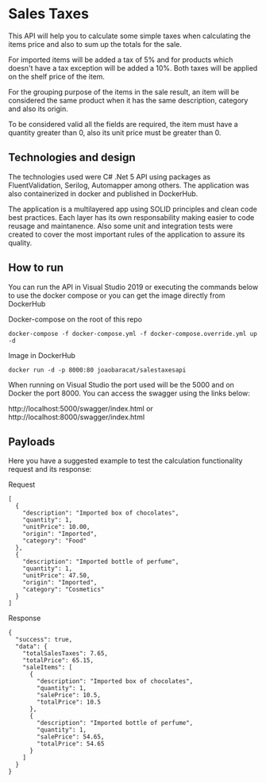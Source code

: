# Sales Taxes
This API will help you to calculate some simple taxes when calculating the items price and also to sum up the totals for the sale.

For imported items will be added a tax of 5% and for products which doesn't have a tax exception will be added a 10%. Both taxes will be applied on the shelf price of the item.

For the grouping purpose of the items in the sale result, an item will be considered the same product when it has the same description, category and also its origin.

To be considered valid all the fields are required, the item must have a quantity greater than 0, also its unit price must be greater than 0.

## Technologies and design
The technologies used were C# .Net 5 API using packages as FluentValidation, Serilog, Automapper among others. The application was also containerized in docker and published in DockerHub.

The application is a multilayered app using SOLID principles and clean code best practices. Each layer has its own responsability making easier to code reusage and maintanence. Also some unit and integration tests were created to cover the most important rules of the application to assure its quality.

## How to run
You can run the API in Visual Studio 2019 or executing the commands below to use the docker compose or you can get the image directly from DockerHub

Docker-compose on the root of this repo
``` 
docker-compose -f docker-compose.yml -f docker-compose.override.yml up -d
```

Image in DockerHub
``` 
docker run -d -p 8000:80 joaobaracat/salestaxesapi
```

When running on Visual Studio the port used will be the 5000 and on Docker the port 8000. You can access the swagger using the links below:

http://localhost:5000/swagger/index.html
or
http://localhost:8000/swagger/index.html

## Payloads
Here you have a suggested example to test the calculation functionality request and its response:

Request
``` 
[
  {
    "description": "Imported box of chocolates",
    "quantity": 1,
    "unitPrice": 10.00,
    "origin": "Imported",
    "category": "Food"
  },
  {
    "description": "Imported bottle of perfume",
    "quantity": 1,
    "unitPrice": 47.50,
    "origin": "Imported",
    "category": "Cosmetics"
  }
]
```

Response
```
{
  "success": true,
  "data": {
    "totalSalesTaxes": 7.65,
    "totalPrice": 65.15,
    "saleItems": [
      {
        "description": "Imported box of chocolates",
        "quantity": 1,
        "salePrice": 10.5,
        "totalPrice": 10.5
      },
      {
        "description": "Imported bottle of perfume",
        "quantity": 1,
        "salePrice": 54.65,
        "totalPrice": 54.65
      }
    ]
  }
}
```

